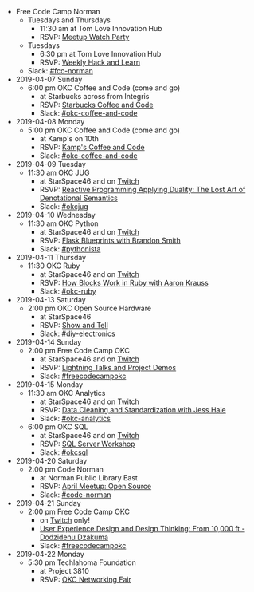 * Free Code Camp Norman
  * Tuesdays and Thursdays
    * 11:30 am at Tom Love Innovation Hub
    * RSVP: [Meetup Watch Party](https://www.meetup.com/FreeCodeCamp-Norman)
  * Tuesdays
    * 6:30 pm at Tom Love Innovation Hub
    * RSVP: [Weekly Hack and Learn](https://www.meetup.com/FreeCodeCamp-Norman)
  * Slack: [#fcc-norman](https://techlahoma.slack.com/messages/fcc-norman/)
* 2019-04-07 Sunday
  * 6:00 pm OKC Coffee and Code (come and go)
    * at Starbucks across from Integris
    * RSVP: [Starbucks Coffee and Code](https://www.meetup.com/okccoffeeandcode/events/260400966/)
    * Slack: [#okc-coffee-and-code](https://techlahoma.slack.com/messages/okc-coffee-and-code/)
* 2019-04-08 Monday
  * 5:00 pm OKC Coffee and Code (come and go)
    * at Kamp's on 10th
    * RSVP: [Kamp's Coffee and Code](https://www.meetup.com/okccoffeeandcode/events/260347917/)
    * Slack: [#okc-coffee-and-code](https://techlahoma.slack.com/messages/okc-coffee-and-code/)
* 2019-04-09 Tuesday
  * 11:30 am OKC JUG
    * at StarSpace46 and on [Twitch](https://twitch.tv/techlahoma)
    * RSVP: [Reactive Programming Applying Duality: The Lost Art of Denotational Semantics](https://www.meetup.com/okcjug/events/260243783/)
    * Slack: [#okcjug](https://techlahoma.slack.com/messages/okcjug/)
* 2019-04-10 Wednesday
  * 11:30 am OKC Python
    * at StarSpace46 and on [Twitch](https://twitch.tv/techlahoma)
    * RSVP: [Flask Blueprints with Brandon Smith](https://www.meetup.com/okcpython/events/vtdhfpyzgbnb/)
    * Slack: [#pythonista](https://techlahoma.slack.com/messages/pythonista/)
* 2019-04-11 Thursday
  * 11:30 OKC Ruby
    * at StarSpace46 and on [Twitch](https://twitch.tv/techlahoma)
    * RSVP: [How Blocks Work in Ruby with Aaron Krauss](https://www.meetup.com/OKC-Ruby/events/260320315/)
    * Slack: [#okc-ruby](https://techlahoma.slack.com/messages/okc-ruby/)
* 2019-04-13 Saturday
  * 2:00 pm OKC Open Source Hardware
    * at StarSpace46
    * RSVP: [Show and Tell](https://www.meetup.com/OKC-OSH/events/260251842/)
    * Slack: [#diy-electronics](https://techlahoma.slack.com/messages/diy-electronics/)
* 2019-04-14 Sunday
  * 2:00 pm Free Code Camp OKC
    * at StarSpace46 and on [Twitch](https://twitch.tv/techlahoma)
    * RSVP: [Lightning Talks and Project Demos](https://www.meetup.com/FreeCodeCampOKC/events/260397509/)
    * Slack: [#freecodecampokc](https://techlahoma.slack.com/messages/freecodecampokc/)
* 2019-04-15 Monday
  * 11:30 am OKC Analytics
    * at StarSpace46 and on [Twitch](https://twitch.tv/techlahoma)
    * RSVP: [Data Cleaning and Standardization with Jess Hale](https://www.meetup.com/OKC-Analytics/events/259068020/)
    * Slack: [#okc-analytics](https://techlahoma.slack.com/messages/okc-analytics/)
  * 6:00 pm OKC SQL
    * at StarSpace46 and on [Twitch](https://twitch.tv/techlahoma)
    * RSVP: [SQL Server Workshop](https://www.meetup.com/OKCSQL/events/260320411/)
    * Slack: [#okcsql](https://techlahoma.slack.com/messages/okcsql/)
* 2019-04-20 Saturday
  * 2:00 pm Code Norman
    * at Norman Public Library East
    * RSVP: [April Meetup: Open Source](https://www.meetup.com/CODE-Norman/events/260026240/)
    * Slack: [#code-norman](https://techlahoma.slack.com/messages/code-norman/)
* 2019-04-21 Sunday
  * 2:00 pm Free Code Camp OKC
    * on [Twitch](https://twitch.tv/techlahoma) only!
    * [User Experience Design and Design Thinking: From 10,000 ft - Dodzidenu Dzakuma](https://www.twitch.tv/events/_Z7WLajwTPG1CI6uswDNfw)
    * Slack: [#freecodecampokc](https://techlahoma.slack.com/messages/freecodecampokc/)
* 2019-04-22 Monday
  * 5:30 pm Techlahoma Foundation
    * at Project 3810 
    * RSVP: [OKC Networking Fair](https://www.meetup.com/Techlahoma-Foundation/events/260083389/)
